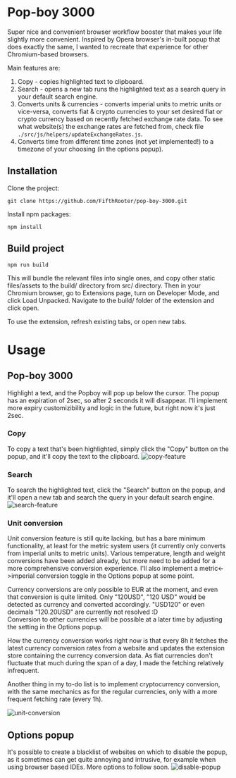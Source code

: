 # Pop-boy 3000

Super nice and convenient browser workflow booster that makes your life slightly more convenient. Inspired by Opera browser's in-built popup that does exactly the same, I wanted to recreate that experience for other Chromium-based browsers.

Main features are:
1) Copy - copies highlighted text to clipboard.
2) Search - opens a new tab runs the highlighted text as a search query in your default search engine.
3) Converts units & currencies - converts imperial units to metric units or vice-versa, converts fiat & crypto currencies to your set desired fiat or crypto currency based on recently fetched exchange rate data. To see what website(s) the exchange rates are fetched from, check file `./src/js/helpers/updateExchangeRates.js`.
4) Converts time from different time zones (not yet implemented!) to a timezone of your choosing (in the options popup).



## Installation
Clone the project:

`git clone https://github.com/FifthRooter/pop-boy-3000.git`

Install npm packages:

`npm install`

## Build project

`npm run build`

This will bundle the relevant files into single ones, and copy other static files/assets to the build/ directory from src/ directory.
Then in your Chromium browser, go to Extensions page, turn on Developer Mode, and click Load Unpacked. Navigate to the build/ folder of the extension and click open.

To use the extension, refresh existing tabs, or open new tabs.

# Usage

## Pop-boy 3000
Highlight a text, and the Popboy will pop up below the cursor. The popup has an expiration of 2sec, so after 2 seconds it will disappear. I'll implement more expiry customizibility and logic in the future, but right now it's just 2sec.

### Copy
To copy a text that's been highlighted, simply click the "Copy" button on the popup, and it'll copy the text to the clipboard.
![copy-feature](https://user-images.githubusercontent.com/22204845/140304034-273f4fc4-1473-4502-92e1-d7c2b52b7a44.gif)


### Search
To search the highlighted text, click the "Search" button on the popup, and it'll open a new tab and search the query in your default search engine.
![search-feature](https://user-images.githubusercontent.com/22204845/140304298-74950172-b9c4-42be-a819-2c0ed37757ef.gif)

### Unit conversion
Unit conversion feature is still quite lacking, but has a bare minimum functionality, at least for the metric system users (it currently only converts from imperial units to metric units). Various temperature, length and weight conversions have been added already, but more need to be added for a more comprehensive conversion experience. I'll also implement a metric<->imperial conversion toggle in the Options popup at some point.

Currency conversions are only possible to EUR at the moment, and even that conversion is quite limited. Only "120USD", "120 USD" would be detected as currency and converted accordingly. "USD120" or even decimals "120.20USD" are currently not resolved :D <br/>
Conversion to other currencies will be possible at a later time by adjusting the setting in the Options popup.

How the currency conversion works right now is that every 8h it fetches the latest currency conversion rates from a website and updates the extension store containing the currency conversion data. As fiat currencies don't fluctuate that much during the span of a day, I made the fetching relatively infrequent.

Another thing in my to-do list is to implement cryptocurrency conversion, with the same mechanics as for the regular currencies, only with a more frequent fetching rate (every 1h).

![unit-conversion](https://user-images.githubusercontent.com/22204845/140305985-4368dfdc-d06b-470a-9283-8f4ea7312126.gif)


## Options popup

It's possible to create a blacklist of websites on which to disable the popup, as it sometimes can get quite annoying and intrusive, for example when using browser based IDEs. More options to follow soon.
![disable-popup](https://user-images.githubusercontent.com/22204845/140306285-ea1bbb44-5d46-495c-afd9-7da852f095a3.gif)


